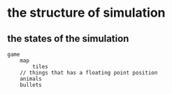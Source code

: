 
# the structure of simulation

## the states of the simulation


```
game
    map
        tiles
    // things that has a floating point position
    animals
    bullets
```

